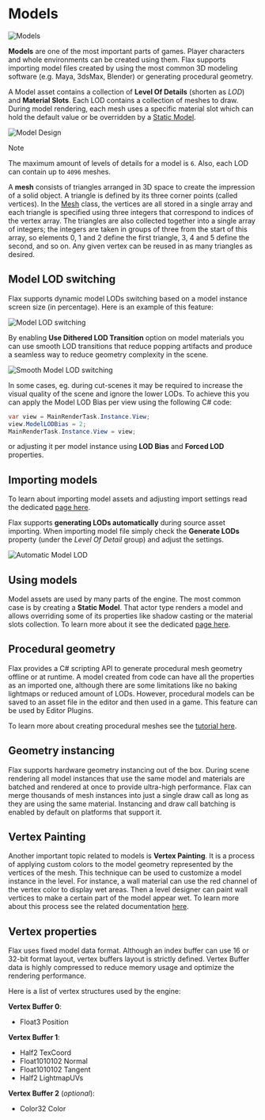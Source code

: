 # Models

![Models](media/title.png)

**Models** are one of the most important parts of games. Player characters and whole environments can be created using them. Flax supports importing model files created by using the most common 3D modeling software (e.g. Maya, 3dsMax, Blender) or generating procedural geometry.

A Model asset contains a collection of **Level Of Details** (shorten as *LOD*) and **Material Slots**. Each LOD contains a collection of meshes to draw. During model rendering, each mesh uses a specific material slot which can hold the default value or be overridden by a [Static Model](static-model.md).

![Model Design](media/ModelDesign.png)

> [!Note]
> The maximum amount of levels of details for a model is `6`. Also, each LOD can contain up to `4096` meshes.

A **mesh** consists of triangles arranged in 3D space to create the impression of a solid object. A triangle is defined by its three corner points (called vertices). In the [Mesh](http://docs.flaxengine.com/api/FlaxEngine.Mesh.html) class, the vertices are all stored in a single array and each triangle is specified using three integers that correspond to indices of the vertex array. The triangles are also collected together into a single array of integers; the integers are taken in groups of three from the start of this array, so elements 0, 1 and 2 define the first triangle, 3, 4 and 5 define the second, and so on. Any given vertex can be reused in as many triangles as desired.

## Model LOD switching

Flax supports dynamic model LODs switching based on a model instance screen size (in percentage). Here is an example of this feature:

![Model LOD switching](media/model_lods_switching.gif)

By enabling **Use Dithered LOD Transition** option on model materials you can use smooth LOD transitions that reduce popping artifacts and produce a seamless way to reduce geometry complexity in the scene.

![Smooth Model LOD switching](media/lod_transition.gif)

In some cases, eg. during cut-scenes it may be required to increase the visual quality of the scene and ignore the lower LODs. To achieve this you can apply the Model LOD Bias per view using the following C# code:

```cs
var view = MainRenderTask.Instance.View;
view.ModelLODBias = 2;
MainRenderTask.Instance.View = view;
```

or adjusting it per model instance using **LOD Bias** and **Forced LOD** properties.

## Importing models

To learn about importing model assets and adjusting import settings read the dedicated [page here](import.md).

Flax supports **generating LODs automatically** during source asset importing. When importing model file simply check the **Generate LODs** property (under the *Level Of Detail* group) and adjust the settings.

![Automatic Model LOD](media/automatic-model-lod.gif)

## Using models

Model assets are used by many parts of the engine. The most common case is by creating a **Static Model**. That actor type renders a model and allows overriding some of its properties like shadow casting or the material slots collection. To learn more about it see the dedicated [page here](static-model.md).

## Procedural geometry

Flax provides a C# scripting API to generate procedural mesh geometry offline or at runtime.
A model created from code can have all the properties as an imported one, although there are some limitations like no baking lightmaps or reduced amount of LODs. However, procedural models can be saved to an asset file in the editor and then used in a game. This feature can be used by Editor Plugins.

To learn more about creating procedural meshes see the [tutorial here](generate-model.md).

## Geometry instancing

Flax supports hardware geometry instancing out of the box. During scene rendering all model instances that use the same model and materials are batched and rendered at once to provide ultra-high performance. Flax can merge thousands of mesh instances into just a single draw call as long as they are using the same material. Instancing and draw call batching is enabled by default on platforms that support it.

## Vertex Painting

Another important topic related to models is **Vertex Painting**. It is a process of applying custom colors to the model geometry represented by the vertices of the mesh. This technique can be used to customize a model instance in the level. For instance, a wall material can use the red channel of the vertex color to display wet areas. Then a level designer can paint wall vertices to make a certain part of the model appear wet. To learn more about this process see the related documentation [here](vertex-painting.md).

## Vertex properties

Flax uses fixed model data format. Although an index buffer can use 16 or 32-bit format layout, vertex buffers layout is strictly defined. Vertex Buffer data is highly compressed to reduce memory usage and optimize the rendering performance.

Here is a list of vertex structures used by the engine:

**Vertex Buffer 0**:
* Float3 Position

**Vertex Buffer 1**:
* Half2 TexCoord
* Float1010102 Normal
* Float1010102 Tangent
* Half2 LightmapUVs

**Vertex Buffer 2** (*optional*):
* Color32 Color




